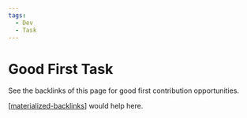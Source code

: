 ```yaml
---
tags:
  - Dev
  - Task
---
```


# Good First Task

See the backlinks of this page for good first contribution opportunities.

[[materialized-backlinks]] would help here.

[//begin]: # "Autogenerated link references for markdown compatibility"
[materialized-backlinks]: materialized-backlinks.md "Materialized Backlinks (stub)"
[//end]: # "Autogenerated link references"
